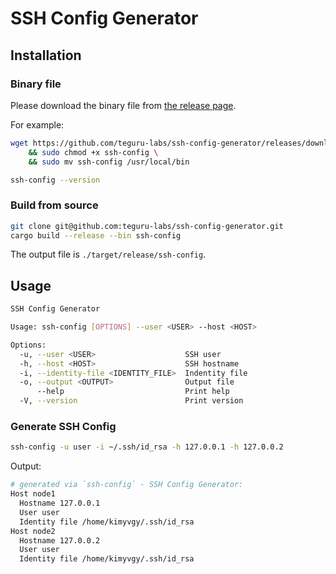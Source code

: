 # SSH Config Generator

## Installation

### Binary file

Please download the binary file from [the release page](https://github.com/teguru-labs/ssh-config-generator/releases/latest).

For example:

```bash
wget https://github.com/teguru-labs/ssh-config-generator/releases/download/latest/ssh-config \
    && sudo chmod +x ssh-config \
    && sudo mv ssh-config /usr/local/bin
```

```bash
ssh-config --version
```

### Build from source

```bash
git clone git@github.com:teguru-labs/ssh-config-generator.git
cargo build --release --bin ssh-config
```

The output file is `./target/release/ssh-config`.

## Usage

```bash
SSH Config Generator

Usage: ssh-config [OPTIONS] --user <USER> --host <HOST>

Options:
  -u, --user <USER>                    SSH user
  -h, --host <HOST>                    SSH hostname
  -i, --identity-file <IDENTITY_FILE>  Indentity file
  -o, --output <OUTPUT>                Output file
      --help                           Print help
  -V, --version                        Print version
```

### Generate SSH Config

```bash
ssh-config -u user -i ~/.ssh/id_rsa -h 127.0.0.1 -h 127.0.0.2
```

Output:

```bash
# generated via `ssh-config` - SSH Config Generator:
Host node1
  Hostname 127.0.0.1
  User user
  Identity file /home/kimyvgy/.ssh/id_rsa
Host node2
  Hostname 127.0.0.2
  User user
  Identity file /home/kimyvgy/.ssh/id_rsa
```
